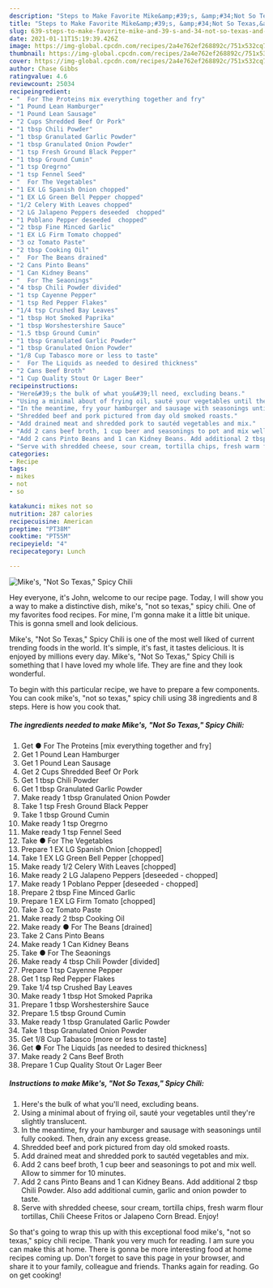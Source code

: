```yaml
---
description: "Steps to Make Favorite Mike&amp;#39;s, &amp;#34;Not So Texas,&amp;#34; Spicy Chili"
title: "Steps to Make Favorite Mike&amp;#39;s, &amp;#34;Not So Texas,&amp;#34; Spicy Chili"
slug: 639-steps-to-make-favorite-mike-and-39-s-and-34-not-so-texas-and-34-spicy-chili
date: 2021-01-11T15:19:39.426Z
image: https://img-global.cpcdn.com/recipes/2a4e762ef268892c/751x532cq70/mikes-not-so-texas-spicy-chili-recipe-main-photo.jpg
thumbnail: https://img-global.cpcdn.com/recipes/2a4e762ef268892c/751x532cq70/mikes-not-so-texas-spicy-chili-recipe-main-photo.jpg
cover: https://img-global.cpcdn.com/recipes/2a4e762ef268892c/751x532cq70/mikes-not-so-texas-spicy-chili-recipe-main-photo.jpg
author: Chase Gibbs
ratingvalue: 4.6
reviewcount: 25034
recipeingredient:
- "  For The Proteins mix everything together and fry"
- "1 Pound Lean Hamburger"
- "1 Pound Lean Sausage"
- "2 Cups Shredded Beef Or Pork"
- "1 tbsp Chili Powder"
- "1 tbsp Granulated Garlic Powder"
- "1 tbsp Granulated Onion Powder"
- "1 tsp Fresh Ground Black Pepper"
- "1 tbsp Ground Cumin"
- "1 tsp Oregrno"
- "1 tsp Fennel Seed"
- "  For The Vegetables"
- "1 EX LG Spanish Onion chopped"
- "1 EX LG Green Bell Pepper chopped"
- "1/2 Celery With Leaves chopped"
- "2 LG Jalapeno Peppers deseeded  chopped"
- "1 Poblano Pepper deseeded  chopped"
- "2 tbsp Fine Minced Garlic"
- "1 EX LG Firm Tomato chopped"
- "3 oz Tomato Paste"
- "2 tbsp Cooking Oil"
- "  For The Beans drained"
- "2 Cans Pinto Beans"
- "1 Can Kidney Beans"
- "  For The Seaonings"
- "4 tbsp Chili Powder divided"
- "1 tsp Cayenne Pepper"
- "1 tsp Red Pepper Flakes"
- "1/4 tsp Crushed Bay Leaves"
- "1 tbsp Hot Smoked Paprika"
- "1 tbsp Worshestershire Sauce"
- "1.5 tbsp Ground Cumin"
- "1 tbsp Granulated Garlic Powder"
- "1 tbsp Granulated Onion Powder"
- "1/8 Cup Tabasco more or less to taste"
- "  For The Liquids as needed to desired thickness"
- "2 Cans Beef Broth"
- "1 Cup Quality Stout Or Lager Beer"
recipeinstructions:
- "Here&#39;s the bulk of what you&#39;ll need, excluding beans."
- "Using a minimal about of frying oil, sauté your vegetables until they&#39;re slightly translucent."
- "In the meantime, fry your hamburger and sausage with seasonings until fully cooked. Then, drain any excess grease."
- "Shredded beef and pork pictured from day old smoked roasts."
- "Add drained meat and shredded pork to sautéd vegetables and mix."
- "Add 2 cans beef broth, 1 cup beer and seasonings to pot and mix well. Allow to simmer for 10 minutes."
- "Add 2 cans Pinto Beans and 1 can Kidney Beans. Add additional 2 tbsp Chili Powder. Also add additional cumin, garlic and onion powder to taste."
- "Serve with shredded cheese, sour cream, tortilla chips, fresh warm flour tortillas, Chili Cheese Fritos or Jalapeno Corn Bread. Enjoy!"
categories:
- Recipe
tags:
- mikes
- not
- so

katakunci: mikes not so 
nutrition: 287 calories
recipecuisine: American
preptime: "PT38M"
cooktime: "PT55M"
recipeyield: "4"
recipecategory: Lunch

---
```



![Mike&#39;s, &#34;Not So Texas,&#34; Spicy Chili](https://img-global.cpcdn.com/recipes/2a4e762ef268892c/751x532cq70/mikes-not-so-texas-spicy-chili-recipe-main-photo.jpg)

Hey everyone, it's John, welcome to our recipe page. Today, I will show you a way to make a distinctive dish, mike&#39;s, &#34;not so texas,&#34; spicy chili. One of my favorites food recipes. For mine, I'm gonna make it a little bit unique. This is gonna smell and look delicious.



Mike&#39;s, &#34;Not So Texas,&#34; Spicy Chili is one of the most well liked of current trending foods in the world. It's simple, it's fast, it tastes delicious. It is enjoyed by millions every day. Mike&#39;s, &#34;Not So Texas,&#34; Spicy Chili is something that I have loved my whole life. They are fine and they look wonderful.


To begin with this particular recipe, we have to prepare a few components. You can cook mike&#39;s, &#34;not so texas,&#34; spicy chili using 38 ingredients and 8 steps. Here is how you cook that.

<!--inarticleads1-->

##### The ingredients needed to make Mike&#39;s, &#34;Not So Texas,&#34; Spicy Chili:

1. Get  ● For The Proteins [mix everything together and fry]
1. Get 1 Pound Lean Hamburger
1. Get 1 Pound Lean Sausage
1. Get 2 Cups Shredded Beef Or Pork
1. Get 1 tbsp Chili Powder
1. Get 1 tbsp Granulated Garlic Powder
1. Make ready 1 tbsp Granulated Onion Powder
1. Take 1 tsp Fresh Ground Black Pepper
1. Take 1 tbsp Ground Cumin
1. Make ready 1 tsp Oregrno
1. Make ready 1 tsp Fennel Seed
1. Take  ● For The Vegetables
1. Prepare 1 EX LG Spanish Onion [chopped]
1. Take 1 EX LG Green Bell Pepper [chopped]
1. Make ready 1/2 Celery With Leaves [chopped]
1. Make ready 2 LG Jalapeno Peppers [deseeded - chopped]
1. Make ready 1 Poblano Pepper [deseeded - chopped]
1. Prepare 2 tbsp Fine Minced Garlic
1. Prepare 1 EX LG Firm Tomato [chopped]
1. Take 3 oz Tomato Paste
1. Make ready 2 tbsp Cooking Oil
1. Make ready  ● For The Beans [drained]
1. Take 2 Cans Pinto Beans
1. Make ready 1 Can Kidney Beans
1. Take  ● For The Seaonings
1. Make ready 4 tbsp Chili Powder [divided]
1. Prepare 1 tsp Cayenne Pepper
1. Get 1 tsp Red Pepper Flakes
1. Take 1/4 tsp Crushed Bay Leaves
1. Make ready 1 tbsp Hot Smoked Paprika
1. Prepare 1 tbsp Worshestershire Sauce
1. Prepare 1.5 tbsp Ground Cumin
1. Make ready 1 tbsp Granulated Garlic Powder
1. Take 1 tbsp Granulated Onion Powder
1. Get 1/8 Cup Tabasco [more or less to taste]
1. Get  ● For The Liquids [as needed to desired thickness]
1. Make ready 2 Cans Beef Broth
1. Prepare 1 Cup Quality Stout Or Lager Beer




<!--inarticleads2-->

##### Instructions to make Mike&#39;s, &#34;Not So Texas,&#34; Spicy Chili:

1. Here&#39;s the bulk of what you&#39;ll need, excluding beans.
1. Using a minimal about of frying oil, sauté your vegetables until they&#39;re slightly translucent.
1. In the meantime, fry your hamburger and sausage with seasonings until fully cooked. Then, drain any excess grease.
1. Shredded beef and pork pictured from day old smoked roasts.
1. Add drained meat and shredded pork to sautéd vegetables and mix.
1. Add 2 cans beef broth, 1 cup beer and seasonings to pot and mix well. Allow to simmer for 10 minutes.
1. Add 2 cans Pinto Beans and 1 can Kidney Beans. Add additional 2 tbsp Chili Powder. Also add additional cumin, garlic and onion powder to taste.
1. Serve with shredded cheese, sour cream, tortilla chips, fresh warm flour tortillas, Chili Cheese Fritos or Jalapeno Corn Bread. Enjoy!




So that's going to wrap this up with this exceptional food mike&#39;s, &#34;not so texas,&#34; spicy chili recipe. Thank you very much for reading. I am sure you can make this at home. There is gonna be more interesting food at home recipes coming up. Don't forget to save this page in your browser, and share it to your family, colleague and friends. Thanks again for reading. Go on get cooking!
